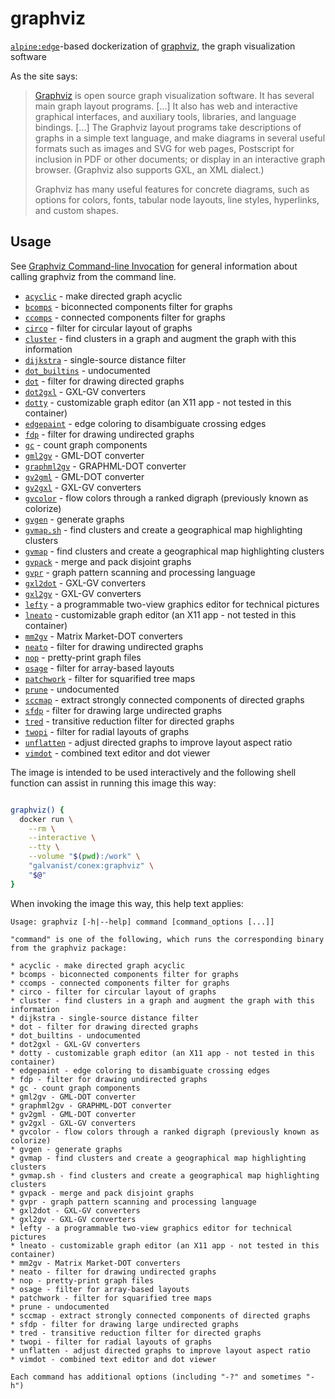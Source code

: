 # graphviz

[`alpine:edge`](https://hub.docker.com/_/alpine/)-based dockerization of [graphviz](https://graphviz.gitlab.io/), the graph visualization software

As the site says:

> [Graphviz](https://www.graphviz.org/) is open source graph visualization software. It has several main graph layout programs. [...] It also has web and interactive graphical interfaces, and auxiliary tools, libraries, and language bindings. [...] The Graphviz layout programs take descriptions of graphs in a simple text language, and make diagrams in several useful formats such as images and SVG for web pages, Postscript for inclusion in PDF or other documents; or display in an interactive graph browser. (Graphviz also supports GXL, an XML dialect.)
>
>Graphviz has many useful features for concrete diagrams, such as options for colors, fonts, tabular node layouts, line styles, hyperlinks, and custom shapes.

## Usage

See [Graphviz Command-line Invocation](https://graphviz.org/_pages/doc/info/command.html) for general information about calling graphviz from the command line.

* [`acyclic`](https://graphviz.gitlab.io/_pages/pdf/acyclic.1.pdf) - make directed graph acyclic
* [`bcomps`](https://graphviz.gitlab.io/_pages/pdf/bcomps.1.pdf) - biconnected components filter for graphs
* [`ccomps`](https://graphviz.gitlab.io/_pages/pdf/ccomps.1.pdf) - connected components filter for graphs
* [`circo`](https://graphviz.gitlab.io/_pages/pdf/dot.1.pdf) - filter for circular layout of graphs
* [`cluster`](https://graphviz.gitlab.io/_pages/pdf/cluster.1.pdf) - find clusters in a graph and augment the graph with this information
* [`dijkstra`](https://graphviz.gitlab.io/_pages/pdf/dijkstra.1.pdf) - single-source distance filter
* [`dot_builtins`](https://graphviz.gitlab.io/_pages/pdf/dot.1.pdf) - undocumented
* [`dot`](https://graphviz.gitlab.io/_pages/pdf/dot.1.pdf) - filter for drawing directed graphs
* [`dot2gxl`](https://graphviz.gitlab.io/_pages/pdf/dot2gxl.1.pdf) - GXL-GV converters
* [`dotty`](https://graphviz.gitlab.io/_pages/pdf/dotty.1.pdf) - customizable graph editor (an X11 app - not tested in this container)
* [`edgepaint`](https://graphviz.gitlab.io/_pages/pdf/edgepaint.1.pdf) - edge coloring to disambiguate crossing edges
* [`fdp`](https://graphviz.gitlab.io/_pages/pdf/dot.1.pdf) - filter for drawing undirected graphs
* [`gc`](https://graphviz.gitlab.io/_pages/pdf/gc.1.pdf) - count graph components
* [`gml2gv`](https://graphviz.gitlab.io/_pages/pdf/gml2gv.1.pdf) - GML-DOT converter
* [`graphml2gv`](https://graphviz.gitlab.io/_pages/pdf/graphml2gv.1.pdf) - GRAPHML-DOT converter
* [`gv2gml`](https://graphviz.gitlab.io/_pages/pdf/gv2gml.1.pdf) - GML-DOT converter
* [`gv2gxl`](https://graphviz.gitlab.io/_pages/pdf/gv2gxl.1.pdf) - GXL-GV converters
* [`gvcolor`](https://graphviz.gitlab.io/_pages/pdf/gvcolor.1.pdf) - flow colors through a ranked digraph (previously known as colorize)
* [`gvgen`](https://graphviz.gitlab.io/_pages/pdf/gvgen.1.pdf) - generate graphs
* [`gvmap.sh`](https://graphviz.gitlab.io/_pages/pdf/gvmap.sh.1.pdf) - find clusters and create a geographical map highlighting clusters
* [`gvmap`](https://graphviz.gitlab.io/_pages/pdf/gvmap.1.pdf) - find clusters and create a geographical map highlighting clusters
* [`gvpack`](https://graphviz.gitlab.io/_pages/pdf/gvpack.1.pdf) - merge and pack disjoint graphs
* [`gvpr`](https://graphviz.gitlab.io/_pages/pdf/gvpr.1.pdf) - graph pattern scanning and processing language
* [`gxl2dot`](https://graphviz.gitlab.io/_pages/pdf/gxl2dot.1.pdf) - GXL-GV converters
* [`gxl2gv`](https://graphviz.gitlab.io/_pages/pdf/gxl2gv.1.pdf) - GXL-GV converters
* [`lefty`](https://graphviz.gitlab.io/_pages/pdf/lefty.1.pdf) - a programmable two-view graphics editor for technical pictures
* [`lneato`](https://graphviz.gitlab.io/_pages/pdf/lneato.1.pdf) - customizable graph editor (an X11 app - not tested in this container)
* [`mm2gv`](https://graphviz.gitlab.io/_pages/pdf/mm2gv.1.pdf) - Matrix Market-DOT converters
* [`neato`](https://graphviz.gitlab.io/_pages/pdf/dot.1.pdf) - filter for drawing undirected graphs
* [`nop`](https://graphviz.gitlab.io/_pages/pdf/nop.1.pdf) - pretty-print graph files
* [`osage`](https://graphviz.gitlab.io/_pages/pdf/osage.1.pdf) - filter for array-based layouts
* [`patchwork`](https://graphviz.gitlab.io/_pages/pdf/patchwork.1.pdf) - filter for squarified tree maps
* [`prune`](https://graphviz.gitlab.io/_pages/pdf/prune.1.pdf) - undocumented
* [`sccmap`](https://graphviz.gitlab.io/_pages/pdf/sccmap.1.pdf) - extract strongly connected components of directed graphs
* [`sfdp`](https://graphviz.gitlab.io/_pages/pdf/dot.1.pdf) - filter for drawing large undirected graphs
* [`tred`](https://graphviz.gitlab.io/_pages/pdf/tred.1.pdf) - transitive reduction filter for directed graphs
* [`twopi`](https://graphviz.gitlab.io/_pages/pdf/dot.1.pdf) - filter for radial layouts of graphs
* [`unflatten`](https://graphviz.gitlab.io/_pages/pdf/unflatten.1.pdf) - adjust directed graphs to improve layout aspect ratio
* [`vimdot`](https://graphviz.gitlab.io/_pages/pdf/vimdot.1.pdf) - combined text editor and dot viewer

The image is intended to be used interactively and the following shell function can assist in running this image this way:

```sh

graphviz() {
  docker run \
    --rm \
    --interactive \
    --tty \
    --volume "$(pwd):/work" \
    "galvanist/conex:graphviz" \
    "$@"
}

```

When invoking the image this way, this help text applies:

```
Usage: graphviz [-h|--help] command [command_options [...]]

"command" is one of the following, which runs the corresponding binary from the graphviz package:

* acyclic - make directed graph acyclic
* bcomps - biconnected components filter for graphs
* ccomps - connected components filter for graphs
* circo - filter for circular layout of graphs
* cluster - find clusters in a graph and augment the graph with this information
* dijkstra - single-source distance filter
* dot - filter for drawing directed graphs
* dot_builtins - undocumented
* dot2gxl - GXL-GV converters
* dotty - customizable graph editor (an X11 app - not tested in this container)
* edgepaint - edge coloring to disambiguate crossing edges
* fdp - filter for drawing undirected graphs
* gc - count graph components
* gml2gv - GML-DOT converter
* graphml2gv - GRAPHML-DOT converter
* gv2gml - GML-DOT converter
* gv2gxl - GXL-GV converters
* gvcolor - flow colors through a ranked digraph (previously known as colorize)
* gvgen - generate graphs
* gvmap - find clusters and create a geographical map highlighting clusters
* gvmap.sh - find clusters and create a geographical map highlighting clusters
* gvpack - merge and pack disjoint graphs
* gvpr - graph pattern scanning and processing language
* gxl2dot - GXL-GV converters
* gxl2gv - GXL-GV converters
* lefty - a programmable two-view graphics editor for technical pictures
* lneato - customizable graph editor (an X11 app - not tested in this container)
* mm2gv - Matrix Market-DOT converters
* neato - filter for drawing undirected graphs
* nop - pretty-print graph files
* osage - filter for array-based layouts
* patchwork - filter for squarified tree maps
* prune - undocumented
* sccmap - extract strongly connected components of directed graphs
* sfdp - filter for drawing large undirected graphs
* tred - transitive reduction filter for directed graphs
* twopi - filter for radial layouts of graphs
* unflatten - adjust directed graphs to improve layout aspect ratio
* vimdot - combined text editor and dot viewer

Each command has additional options (including "-?" and sometimes "-h")
```
